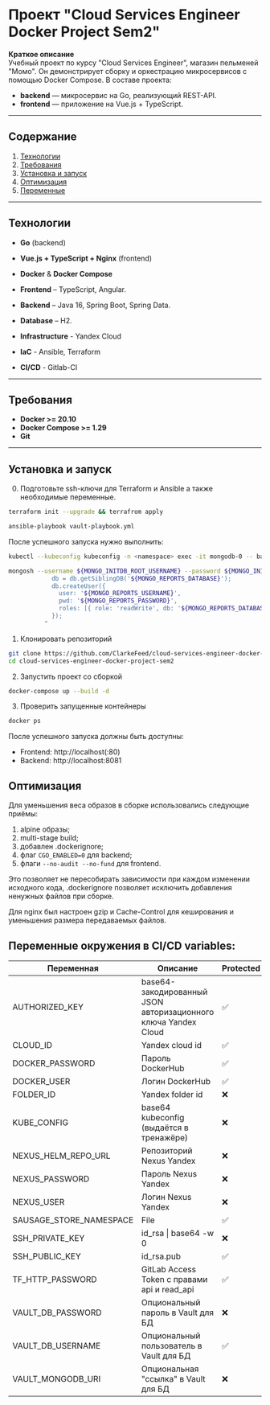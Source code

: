 # Проект "Cloud Services Engineer Docker Project Sem2"

**Краткое описание**  
Учебный проект по курсу "Cloud Services Engineer", магазин пельменей "Момо". Он демонстрирует сборку и оркестрацию микросервисов с помощью Docker Compose. В составе проекта:

- **backend** — микросервис на Go, реализующий REST-API.
- **frontend** — приложение на Vue.js + TypeScript.

---

## Содержание

1. [Технологии](#технологии)
2. [Требования](#требования)  
3. [Установка и запуск](#установка-и-запуск)
4. [Оптимизация](#оптимизация)
5. [Переменные](#переменные-окружения-в-cicd-variables)
---

## Технологии

- **Go** (backend)
- **Vue.js + TypeScript + Nginx** (frontend)
- **Docker** & **Docker Compose**

- **Frontend** – TypeScript, Angular.
- **Backend**  – Java 16, Spring Boot, Spring Data.
- **Database** – H2.
- **Infrastructure** - Yandex Cloud
- **IaC** - Ansible, Terraform
- **CI/CD** - Gitlab-CI

---

## Требования

- **Docker >= 20.10**
- **Docker Compose >= 1.29**
- **Git**

---

## Установка и запуск

0. Подготовьте ssh-ключи для Terraform и Ansible а также необходимые переменные.
```bash
terraform init --upgrade && terrafrom apply

ansible-playbook vault-playbook.yml
```

После успешного запуска нужно выполнить:
```bash
kubectl --kubeconfig kubeconfig -n <namespace> exec -it mongodb-0 -- bash

mongosh --username ${MONGO_INITDB_ROOT_USERNAME} --password ${MONGO_INITDB_ROOT_PASSWORD} --authenticationDatabase admin --eval "
            db = db.getSiblingDB('${MONGO_REPORTS_DATABASE}');
            db.createUser({
              user: '${MONGO_REPORTS_USERNAME}',
              pwd: '${MONGO_REPORTS_PASSWORD}',
              roles: [{ role: 'readWrite', db: '${MONGO_REPORTS_DATABASE}' }]
            });
          "
```

1. Клонировать репозиторий
```bash
git clone https://github.com/ClarkeFeed/cloud-services-engineer-docker-project-sem2.git
cd cloud-services-engineer-docker-project-sem2
```

2. Запустить проект со сборкой
```bash
docker-compose up --build -d
```

3. Проверить запущенные контейнеры
```bash
docker ps
```

После успешного запуска должны быть доступны:
- Frontend: http://localhost(:80)
- Backend: http://localhost:8081

## Оптимизация

Для уменьшения веса образов в сборке использовались следующие приёмы:
1. alpine образы;
2. multi-stage build;
3. добавлен .dockerignore;
4. флаг `CGO_ENABLED=0` для backend;
5. флаги `--no-audit --no-fund` для frontend.

Это позволяет не пересобирать зависимости при каждом изменении исходного кода, .dockerignore позволяет исключить добавления ненужных файлов при сборке.

Для nginx был настроен gzip и Cache-Control для кеширования и уменьшения размера передаваемых файлов.

## Переменные окружения в CI/CD variables:
| Переменная              | Описание                                              | Protected | Masked |
|--------------------------|-------------------------------------------------------|------------|---------|
| AUTHORIZED_KEY           | base64-закодированный JSON авторизационного ключа Yandex Cloud | ✅ | ✅ |
| CLOUD_ID                 | Yandex cloud id                                      | ✅ | ✅ |
| DOCKER_PASSWORD          | Пароль DockerHub                                     | ✅ | ✅ |
| DOCKER_USER              | Логин DockerHub                                      | ✅ | ✅ |
| FOLDER_ID                | Yandex folder id                                    | ❌ | ✅ |
| KUBE_CONFIG              | base64 kubeconfig (выдаётся в тренажёре)            | ❌ | ✅ |
| NEXUS_HELM_REPO_URL      | Репозиторий Nexus Yandex                            | ❌ | ✅ |
| NEXUS_PASSWORD           | Пароль Nexus Yandex                                 | ❌ | ✅ |
| NEXUS_USER               | Логин Nexus Yandex                                  | ❌ | ✅ |
| SAUSAGE_STORE_NAMESPACE  | File                                                | ✅ | ✅ |
| SSH_PRIVATE_KEY          | id_rsa \| base64 -w 0                               | ❌ | ✅ |
| SSH_PUBLIC_KEY           | id_rsa.pub                                          | ✅ | ❌ |
| TF_HTTP_PASSWORD         | GitLab Access Token с правами api и read_api        | ✅ | ✅ |
| VAULT_DB_PASSWORD        | Опциональный пароль в Vault для БД                  | ❌ | ✅ |
| VAULT_DB_USERNAME        | Опциональный пользователь в Vault для БД            | ✅ | ❌ |
| VAULT_MONGODB_URI        | Опциональная "ссылка" в Vault для БД                | ❌ | ❌ |
